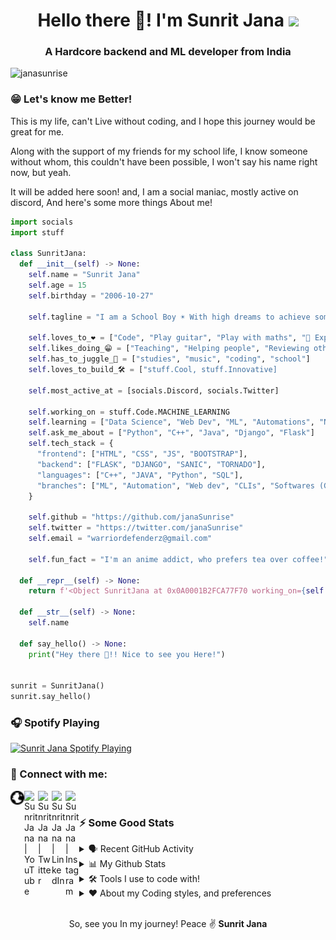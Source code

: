 <h1 align="center">Hello there 👋! I'm Sunrit Jana <img src="https://media.giphy.com/media/mGcNjsfWAjY5AEZNw6/giphy.gif" width="50"></h1>
<h3 align="center">A Hardcore backend and ML developer from India</h3>

<p align="left"> <img src="https://komarev.com/ghpvc/?username=janasunrise" alt="janasunrise" /> </p>

### 😁 Let's know me Better!
This is my life, can't Live without coding, and I hope this journey would be great for me.

Along with the support of my friends for my school life, I know someone without whom, this couldn't have been possible, I won't say his name right now, but yeah.

It will be added here soon! and, I am a social maniac, mostly active on discord, And here's some more things About me!

```python
import socials
import stuff

class SunritJana:
  def __init__(self) -> None:
    self.name = "Sunrit Jana"
    self.age = 15
    self.birthday = "2006-10-27"

    self.tagline = "I am a School Boy ☀️ With high dreams to achieve something great!"

    self.loves_to_❤️ = ["Code", "Play guitar", "Play with maths", "🔭 Explore new things"]
    self.likes_doing_😁 = ["Teaching", "Helping people", "Reviewing others' Code"]
    self.has_to_juggle_🔮 = ["studies", "music", "coding", "school"]
    self.loves_to_build_🛠️ = ["stuff.Cool, stuff.Innovative]
    
    self.most_active_at = [socials.Discord, socials.Twitter]

    self.working_on = stuff.Code.MACHINE_LEARNING
    self.learning = ["Data Science", "Web Dev", "ML", "Automations", "NextJS", "Ethical hacking"]
    self.ask_me_about = ["Python", "C++", "Java", "Django", "Flask"]
    self.tech_stack = {
      "frontend": ["HTML", "CSS", "JS", "BOOTSTRAP"],
      "backend": ["FLASK", "DJANGO", "SANIC", "TORNADO"],
      "languages": ["C++", "JAVA", "Python", "SQL"],
      "branches": ["ML", "Automation", "Web dev", "CLIs", "Softwares (GUI)"],
    }
    
    self.github = "https://github.com/janaSunrise"
    self.twitter = "https://twitter.com/janaSunrise"
    self.email = "warriordefenderz@gmail.com"
    
    self.fun_fact = "I'm an anime addict, who prefers tea over coffee!"
  
  def __repr__(self) -> None:
    return f'<Object SunritJana at 0x0A0001B2FCA77F70 working_on={self.working_on} active_at={self.most_active_at}>'
    
  def __str__(self) -> None:
    self.name
    
  def say_hello() -> None:
    print("Hey there 🙋‍!! Nice to see you Here!")
    

sunrit = SunritJana()
sunrit.say_hello()
```

### 🎧 Spotify Playing

[<img src="https://spotify-activity.warriordefenderz.vercel.app/api/spotify" alt="Sunrit Jana Spotify Playing" width="400" />](https://open.spotify.com/user/qy9jhr85so9g8pr6zz7aizc6x)

### 🔗 Connect with me:

[<img align="left" alt="Sunrit Jana" width="22px" src="https://raw.githubusercontent.com/iconic/open-iconic/master/svg/globe.svg" />][website]
[<img align="left" alt="Sunrit Jana | YouTube" width="22px" src="https://cdn.jsdelivr.net/npm/simple-icons@v3/icons/youtube.svg" />][youtube]
[<img align="left" alt="Sunrit Jana | Twitter" width="22px" src="https://cdn.jsdelivr.net/npm/simple-icons@v3/icons/twitter.svg" />][twitter]
[<img align="left" alt="Sunrit Jana | LinkedIn" width="22px" src="https://cdn.jsdelivr.net/npm/simple-icons@v3/icons/linkedin.svg" />][linkedin]
[<img align="left" alt="Sunrit Jana | Instagram" width="22px" src="https://cdn.jsdelivr.net/npm/simple-icons@v3/icons/instagram.svg" />][instagram]

<br />

### :zap: Some Good Stats

<details>
  <summary>🗣 Recent GitHub Activity</summary>
  
<!--START_SECTION:activity-->
1. 🎉 Merged PR [#9](https://github.com/janaSunrise/ML-guide-and-implementation/pull/9) in [janaSunrise/ML-guide-and-implementation](https://github.com/janaSunrise/ML-guide-and-implementation)
2. 🎉 Merged PR [#8](https://github.com/janaSunrise/ML-guide-and-implementation/pull/8) in [janaSunrise/ML-guide-and-implementation](https://github.com/janaSunrise/ML-guide-and-implementation)
<!--END_SECTION:activity-->
</details>

<details>
  <summary>📊 My Github Stats</summary>
 
  <p><img src="https://github-readme-stats.warriordefenderz.vercel.app/api?username=janasunrise&show_icons=true&include_all_commits=true&line_height=25" alt="janasunrise" /></p>
  
  <p><img align="center" src="https://github-readme-streak-stats.herokuapp.com/?user=janasunrise&" alt="janaSunrise" /></p>
  
  <p align="left"> <a href="https://github.com/janaSunrise"><img src="https://github-profile-trophy.vercel.app/?username=janaSunrise" alt="janaSunrise" /></a> </p>

</details>

<details>
  <summary> 🛠 Tools I use to code with! </summary>

- UI / UX

  <img src="https://www.vectorlogo.zone/logos/figma/figma-icon.svg" alt="figma" width="40" height="40"/>  

- Frontend

  <img src="https://devicons.github.io/devicon/devicon.git/icons/html5/html5-original-wordmark.svg" alt="html5" width="40" height="40"/>
  <img src="https://devicons.github.io/devicon/devicon.git/icons/css3/css3-original-wordmark.svg" alt="css3" width="40" height="40"/>
  <img src="https://devicons.github.io/devicon/devicon.git/icons/bootstrap/bootstrap-plain.svg" alt="bootstrap" width="40" height="40"/>
  <img src="https://raw.githubusercontent.com/gilbarbara/logos/804dc257b59e144eaca5bc6ffd16949752c6f789/logos/bulma.svg" alt="bulma" width="40" height="40"/>
  <img src="https://raw.githubusercontent.com/prplx/svg-logos/5585531d45d294869c4eaab4d7cf2e9c167710a9/svg/materialize.svg" alt="materialize" width="40" height="40"/>
  <img src="https://www.chartjs.org/media/logo-title.svg" alt="chartjs" width="40" height="40"/>

- Backend

  <img src="https://devicons.github.io/devicon/devicon.git/icons/django/django-original.svg" alt="django" width="40" height="40"/>
  <img src="https://www.vectorlogo.zone/logos/pocoo_flask/pocoo_flask-icon.svg" alt="flask" width="40" height="40"/> 
  
- Programming Languages
  
  <img src="https://devicons.github.io/devicon/devicon.git/icons/c/c-original.svg" alt="c" width="40" height="40"/>
  <img src="https://devicons.github.io/devicon/devicon.git/icons/cplusplus/cplusplus-original.svg" alt="cplusplus" width="40" height="40"/>
  <img src="https://devicons.github.io/devicon/devicon.git/icons/java/java-original-wordmark.svg" alt="java" width="40" height="40"/>
  <img src="https://devicons.github.io/devicon/devicon.git/icons/python/python-original.svg" alt="python" width="40" height="40"/> 
  <img src="https://cdn.worldvectorlogo.com/logos/arduino-1.svg" alt="arduino" width="40" height="40"/>
 
- Databases
  
  <img src="https://devicons.github.io/devicon/devicon.git/icons/mysql/mysql-original-wordmark.svg" alt="mysql" width="40" height="40"/> 
  <img src="https://www.vectorlogo.zone/logos/firebase/firebase-icon.svg" alt="firebase" width="40" height="40"/>

- Cloud

  <img src="https://www.vectorlogo.zone/logos/microsoft_azure/microsoft_azure-icon.svg" alt="azure" width="40" height="40"/>
  <img src="https://www.vectorlogo.zone/logos/google_cloud/google_cloud-icon.svg" alt="gcp" width="40" height="40"/> 


- Frameworks
  - Frontend
  
    <img src="https://www.vectorlogo.zone/logos/gatsbyjs/gatsbyjs-icon.svg" alt="gatsby" width="40" height="40"/>
  
  - AI / ML

    <img src="https://www.vectorlogo.zone/logos/tensorflow/tensorflow-icon.svg" alt="tensorflow" width="40" height="40"/>
    <img src="https://www.vectorlogo.zone/logos/pytorch/pytorch-icon.svg" alt="pytorch" width="40" height="40"/> 

- Others

  <img src="https://www.vectorlogo.zone/logos/git-scm/git-scm-icon.svg" alt="git" width="40" height="40"/> 
  <img src="https://devicons.github.io/devicon/devicon.git/icons/linux/linux-original.svg" alt="linux" width="40" height="40"/> 
  <img src="https://www.vectorlogo.zone/logos/gnu_bash/gnu_bash-icon.svg" alt="bash" width="40" height="40"/>
  <img src="https://download.blender.org/branding/community/blender_community_badge_white.svg" alt="blender" width="40" height="40"/>
  <img src="https://devicons.github.io/devicon/devicon.git/icons/docker/docker-original-wordmark.svg" alt="docker" width="40" height="40"/>
  <img src="https://www.vectorlogo.zone/logos/grafana/grafana-icon.svg" alt="grafana" width="40" height="40"/>
  <img src="https://www.vectorlogo.zone/logos/heroku/heroku-icon.svg" alt="heroku" width="40" height="40"/>

</details>

<details>
  <summary>❤️ About my Coding styles, and preferences </summary>
  <br />

  <!--START_SECTION:waka-->
![Lines of code](https://img.shields.io/badge/From%20Hello%20World%20I%27ve%20Written-1.4%20million%20lines%20of%20code-blue)

**🐱 My Github Data** 

> 🏆 9 Contributions in the Year 2021
 > 
> 📦 0 Bytes Used in Github's Storage 
 > 
> 🚫 Not Opted to Hire
 > 
> 📜 36 Public Repositories 
 > 
> 🔑 0 Private Repositories  
 > 
**I'm an Early 🐤** 

```text
🌞 Morning    52 commits     ████░░░░░░░░░░░░░░░░░░░░░   17.39% 
🌆 Daytime    136 commits    ███████████░░░░░░░░░░░░░░   45.48% 
🌃 Evening    105 commits    ████████░░░░░░░░░░░░░░░░░   35.12% 
🌙 Night      6 commits      ░░░░░░░░░░░░░░░░░░░░░░░░░   2.01%

```
📅 **I'm Most Productive on Wednesday** 

```text
Monday       54 commits     ████░░░░░░░░░░░░░░░░░░░░░   18.06% 
Tuesday      42 commits     ███░░░░░░░░░░░░░░░░░░░░░░   14.05% 
Wednesday    84 commits     ███████░░░░░░░░░░░░░░░░░░   28.09% 
Thursday     54 commits     ████░░░░░░░░░░░░░░░░░░░░░   18.06% 
Friday       28 commits     ██░░░░░░░░░░░░░░░░░░░░░░░   9.36% 
Saturday     16 commits     █░░░░░░░░░░░░░░░░░░░░░░░░   5.35% 
Sunday       21 commits     █░░░░░░░░░░░░░░░░░░░░░░░░   7.02%

```


📊 **This Week I Spent My Time On** 

```text
⌚︎ Time Zone: Asia/Kolkata

💬 Programming Languages: 
Python                   8 hrs 21 mins       ██████████████████████░░░   90.53% 
Markdown                 36 mins             █░░░░░░░░░░░░░░░░░░░░░░░░   6.54% 
TOML                     12 mins             ░░░░░░░░░░░░░░░░░░░░░░░░░   2.35% 
YAML                     2 mins              ░░░░░░░░░░░░░░░░░░░░░░░░░   0.54% 
Git Config               0 secs              ░░░░░░░░░░░░░░░░░░░░░░░░░   0.04%

🔥 Editors: 
PyCharm                  8 hrs 35 mins       ███████████████████████░░   93.04% 
VS Code                  38 mins             █░░░░░░░░░░░░░░░░░░░░░░░░   6.96%

🐱‍💻 Projects: 
HypeMaths                6 hrs 41 mins       ██████████████████░░░░░░░   72.41% 
image-prediction-tf      1 hr 54 mins        █████░░░░░░░░░░░░░░░░░░░░   20.6% 
wikipedia-finder         21 mins             █░░░░░░░░░░░░░░░░░░░░░░░░   3.84% 
hypixelio                11 mins             ░░░░░░░░░░░░░░░░░░░░░░░░░   2.12% 
Unknown Project          5 mins              ░░░░░░░░░░░░░░░░░░░░░░░░░   1.03%

💻 Operating System: 
Linux                    9 hrs 14 mins       █████████████████████████   100.0%

```

**I Mostly Code in Python** 

```text
Python                   19 repos            █████████████████░░░░░░░░   67.86% 
JavaScript               4 repos             ███░░░░░░░░░░░░░░░░░░░░░░   14.29% 
SCSS                     1 repo              █░░░░░░░░░░░░░░░░░░░░░░░░   3.57% 
Dockerfile               1 repo              █░░░░░░░░░░░░░░░░░░░░░░░░   3.57% 
C                        1 repo              █░░░░░░░░░░░░░░░░░░░░░░░░   3.57%

```


**Timeline**

![Chart not found](https://raw.githubusercontent.com/janaSunrise/janaSunrise/master/charts/bar_graph.png) 


<!--END_SECTION:waka-->
  
</details>

<br />

<div align="center">
  
  So, see you In my journey! Peace ✌️
  __Sunrit Jana__
  
</div>

[website]: https://sunritjana.now.sh
[twitter]: https://twitter.com/janaSunrise
[youtube]: https://youtube.com/UC3S4lcSvaSIiT3uSRSi7uCQ
[instagram]: https://instagram.com/dare.me_bro
[linkedin]: https://www.linkedin.com/in/sunrit-jana-785605197/

